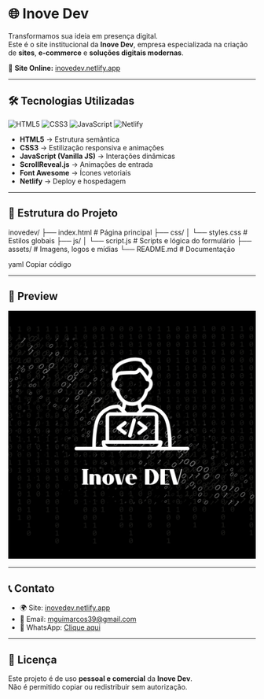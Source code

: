 # 🌐 Inove Dev

Transformamos sua ideia em presença digital.  
Este é o site institucional da **Inove Dev**, empresa especializada na criação de **sites**, **e-commerce** e **soluções digitais modernas**.

🔗 **Site Online:** [inovedev.netlify.app](https://inovedev.netlify.app/)

---

## 🛠️ Tecnologias Utilizadas
![HTML5](https://img.shields.io/badge/HTML5-E34F26?style=for-the-badge&logo=html5&logoColor=white)
![CSS3](https://img.shields.io/badge/CSS3-1572B6?style=for-the-badge&logo=css3&logoColor=white)
![JavaScript](https://img.shields.io/badge/JavaScript-F7DF1E?style=for-the-badge&logo=javascript&logoColor=black)
![Netlify](https://img.shields.io/badge/Netlify-00C7B7?style=for-the-badge&logo=netlify&logoColor=white)

- **HTML5** → Estrutura semântica  
- **CSS3** → Estilização responsiva e animações  
- **JavaScript (Vanilla JS)** → Interações dinâmicas  
- **ScrollReveal.js** → Animações de entrada  
- **Font Awesome** → Ícones vetoriais  
- **Netlify** → Deploy e hospedagem  

---

## 📂 Estrutura do Projeto
inovedev/
├── index.html # Página principal
├── css/
│ └── styles.css # Estilos globais
├── js/
│ └── script.js # Scripts e lógica do formulário
├── assets/ # Imagens, logos e mídias
└── README.md # Documentação

yaml
Copiar código

---

## 📸 Preview
![preview](assets/inove_dev.png)

---

## 📞 Contato
- 🌍 Site: [inovedev.netlify.app](https://inovedev.netlify.app/)  
- 📧 Email: mguimarcos39@gmail.com  
- 📱 WhatsApp: [Clique aqui](https://wa.me/5581989035561)  

---

## 📜 Licença
Este projeto é de uso **pessoal e comercial** da **Inove Dev**.  
Não é permitido copiar ou redistribuir sem autorização.
